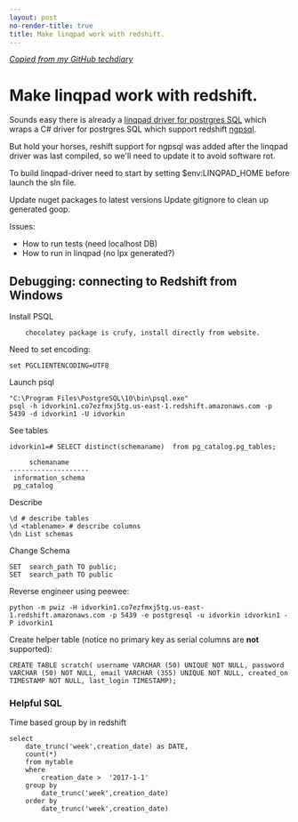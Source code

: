 ```yaml
---
layout: post
no-render-title: true
title: Make linqpad work with redshift.
---
```


_[Copied from my GitHub techdiary](https://github.com/idvorkin/techdiary/blob/master/notes/linqpad_from_redshift.md)_

# Make linqpad work with redshift.

Sounds easy there is already a [linqpad driver for postrgres SQL](https://github.com/fknx/linqpad-postgresql-driver) which wraps a C# driver for postrgres SQL which support redshift [ngpsql](https://blog.rthand.com/post/2016/09/19/linqpad-llblgenpro-and-npgsql.aspx).

But hold your horses, reshift support for ngpsql was added after the linqpad driver was last compiled, so we'll need to update it to avoid software rot.

To build linqpad-driver need to start by setting \$env:LINQPAD_HOME before launch the sln file.

Update nuget packages to latest versions
Update gitignore to clean up generated goop.

Issues:

- How to run tests (need localhost DB)
- How to run in linqpad (no lpx generated?)

## Debugging: connecting to Redshift from Windows

Install PSQL

```
    chocolatey package is crufy, install directly from website.

```

Need to set encoding:

```
set PGCLIENTENCODING=UTF8
```

Launch psql

```
"C:\Program Files\PostgreSQL\10\bin\psql.exe"
psql -h idvorkin1.co7ezfmxj5tg.us-east-1.redshift.amazonaws.com -p 5439 -d idvorkin1 -U idvorkin
```

See tables

```
idvorkin1=# SELECT distinct(schemaname)  from pg_catalog.pg_tables;

     schemaname
--------------------
 information_schema
 pg_catalog
```

Describe

```
\d # describe tables
\d <tablename> # describe columns
\dn List schemas
```

Change Schema

```
SET  search_path TO public;
SET  search_path TO public
```

Reverse engineer using peewee:

```
python -m pwiz -H idvorkin1.co7ezfmxj5tg.us-east-1.redshift.amazonaws.com -p 5439 -e postgresql -u idvorkin idvorkin1 -P idvorkin1
```

Create helper table (notice no primary key as serial columns are **not** supported):

```
CREATE TABLE scratch( username VARCHAR (50) UNIQUE NOT NULL, password VARCHAR (50) NOT NULL, email VARCHAR (355) UNIQUE NOT NULL, created_on TIMESTAMP NOT NULL, last_login TIMESTAMP);
```

### Helpful SQL

Time based group by in redshift

    select
        date_trunc('week',creation_date) as DATE,
        count(*)
        from mytable
        where
            creation_date >  '2017-1-1'
        group by
            date_trunc('week',creation_date)
        order by
            date_trunc('week',creation_date)
